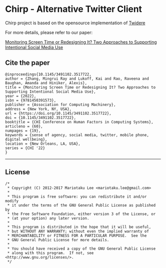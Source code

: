 # Chirp - Alternative Twitter Client #

Chirp project is based on the opensource implementation of [Twidere](https://github.com/TwidereProject/Twidere-Android)

For more details, please refer to our paper:

[Monitoring Screen Time or Redesigning It? Two Approaches to Supporting Intentional Social Media Use](#)


## Cite the paper

```
@inproceedings{10.1145/3491102.3517722,
author = {Zhang, Mingrui Ray and Lukoff, Kai and Rao, Raveena and Baughan, Amanda and Hiniker, Alexis},
title = {Monitoring Screen Time or Redesigning It? Two Approaches to Supporting Intentional Social Media Use},
year = {2022},
isbn = {9781450391573},
publisher = {Association for Computing Machinery},
address = {New York, NY, USA},
url = {https://doi.org/10.1145/3491102.3517722},
doi = {10.1145/3491102.3517722},
booktitle = {CHI Conference on Human Factors in Computing Systems},
articleno = {60},
numpages = {19},
keywords = {sense of agency, social media, twitter, mobile phone, digital wellbeing},
location = {New Orleans, LA, USA},
series = {CHI '22}
}
```

---
## License ##
    /*
     * Copyright (C) 2012-2017 Mariotaku Lee <mariotaku.lee@gmail.com>
     *
     * This program is free software: you can redistribute it and/or modify
     * it under the terms of the GNU General Public License as published by
     * the Free Software Foundation, either version 3 of the License, or
     * (at your option) any later version.
     *
     * This program is distributed in the hope that it will be useful,
     * but WITHOUT ANY WARRANTY; without even the implied warranty of
     * MERCHANTABILITY or FITNESS FOR A PARTICULAR PURPOSE.  See the
     * GNU General Public License for more details.
     *
     * You should have received a copy of the GNU General Public License
     * along with this program.  If not, see <http://www.gnu.org/licenses/>.
     */


